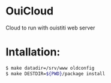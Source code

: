 OuiCloud
========

Cloud to run with ouistiti web server

# Intallation:

```bash
$ make datadir=/srv/www oldconfig
$ make DESTDIR=${PWD}/package install
```
